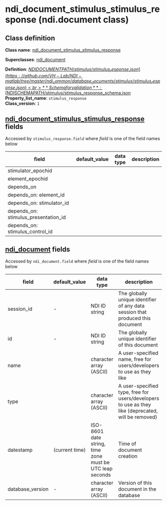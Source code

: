# ndi_document_stimulus_stimulus_response (ndi.document class)

## Class definition

**Class name**: [ndi_document_stimulus_stimulus_response](ndi_document_stimulus_stimulus_response.md)

**Superclasses**: [ndi_document](../ndi_document.md)

**Definition**: [$NDIDOCUMENTPATH/stimulus/stimulus_response.json](https://github.com/VH-Lab/NDI-matlab/tree/master/ndi_common/database_documents/stimulus/stimulus_response.json)<br>
**Schema for validation**: [$NDISCHEMAPATH/stimulus/stimulus_response_schema.json](https://github.com/VH-Lab/NDI-matlab/tree/master/ndi_common/schema_documents/stimulus/stimulus_response_schema.json)<br>
**Property_list_name**: `stimulus_response`<br>
**Class_version**: `1`<br>


## [ndi_document_stimulus_stimulus_response](ndi_document_stimulus_stimulus_response.md) fields

Accessed by `stimulus_response.field` where *field* is one of the field names below

| field | default_value | data type | description |
| --- | --- | --- | --- |
| stimulator_epochid |  |  |  |
| element_epochid |  |  |  |
| depends_on |  |  |  |
| depends_on: element_id |  |  |  |
| depends_on: stimulator_id |  |  |  |
| depends_on: stimulus_presentation_id |  |  |  |
| depends_on: stimulus_control_id |  |  |  |


## [ndi_document](../ndi_document.md) fields

Accessed by `ndi_document.field` where *field* is one of the field names below

| field | default_value | data type | description |
| --- | --- | --- | --- |
| session_id | - | NDI ID string | The globally unique identifier of any data session that produced this document |
| id | - | NDI ID string | The globally unique identifier of this document |
| name |  | character array (ASCII) | A user-specified name, free for users/developers to use as they like |
| type |  | character array (ASCII) | A user-specified type, free for users/developers to use as they like (deprecated, will be removed) |
| datestamp | (current time) | ISO-8601 date string, time zone must be UTC leap seconds | Time of document creation |
| database_version | - | character array (ASCII) | Version of this document in the database |


